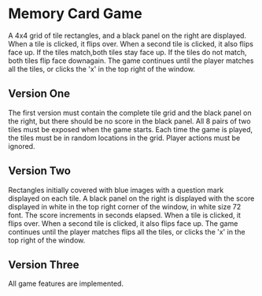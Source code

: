 # Memory Card Game
A 4x4 grid of tile rectangles, and a black panel on the right are displayed. 
When a tile is clicked, it flips over. When a second tile is clicked, it also 
flips face up. If the tiles match,both tiles stay face up. If the tiles do not 
match, both tiles flip face downagain. The game continues until the player 
matches all the tiles, or clicks the 'x' in the top right of the window.

## Version One
The first version must contain the complete tile grid and the black panel on the
right, but there should be no score in the black panel. All 8 pairs of two tiles
must be exposed when the game starts. Each time the game is played, the tiles 
must be in random locations in the grid. Player actions must be ignored.

## Version Two
Rectangles initially covered with blue images with a question mark displayed on each tile. A black panel on the right is displayed with the score displayed in white in the top right corner of the window, in white size 72 font. The score increments in seconds elapsed. When a tile is clicked, it flips over.
When a second tile is clicked, it also flips face up.
The game continues until the player matches flips all the tiles, or clicks the 'x' in the top right of the window.

## Version Three
All game features are implemented.